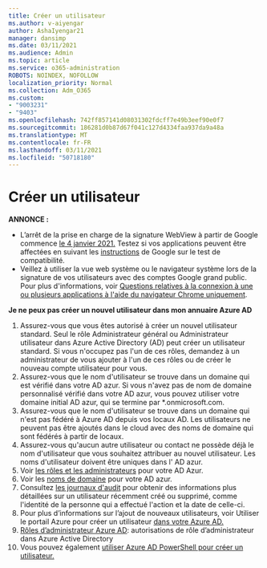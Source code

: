 ```yaml
---
title: Créer un utilisateur
ms.author: v-aiyengar
author: AshaIyengar21
manager: dansimp
ms.date: 03/11/2021
ms.audience: Admin
ms.topic: article
ms.service: o365-administration
ROBOTS: NOINDEX, NOFOLLOW
localization_priority: Normal
ms.collection: Adm_O365
ms.custom:
- "9003231"
- "9403"
ms.openlocfilehash: 742ff857141d08031302fdcff7e49b3eef90e0f7
ms.sourcegitcommit: 186281d0b87d67f041c127d4334faa937da9a48a
ms.translationtype: MT
ms.contentlocale: fr-FR
ms.lasthandoff: 03/11/2021
ms.locfileid: "50718180"
---
```

# <a name="create-user"></a>Créer un utilisateur

**ANNONCE :**

- L’arrêt de la prise en charge de la signature WebView à partir de Google commence [le 4 janvier 2021.](https://docs.microsoft.com/azure/active-directory/external-identities/google-federation#deprecation-of-webview-sign-in-support) Testez si vos applications peuvent être affectées en suivant les [instructions](https://go.microsoft.com/fwlink/?linkid=2157323) de Google sur le test de compatibilité.
- Veillez à utiliser la vue web système ou le navigateur système lors de la signature de vos utilisateurs avec des comptes Google grand public. Pour plus d'informations, voir [Questions relatives à la connexion à une ou plusieurs applications à l'aide du navigateur Chrome uniquement](https://docs.microsoft.com/office365/troubleshoot/miscellaneous/chrome-behavior-affects-applications).

**Je ne peux pas créer un nouvel utilisateur dans mon annuaire Azure AD**

1. Assurez-vous que vous êtes autorisé à créer un nouvel utilisateur standard. Seul le rôle Administrateur général ou Administrateur utilisateur dans Azure Active Directory (AD) peut créer un utilisateur standard. Si vous n'occupez pas l'un de ces rôles, demandez à un administrateur de vous ajouter à l'un de ces rôles ou de créer le nouveau compte utilisateur pour vous.
1. Assurez-vous que le nom d'utilisateur se trouve dans un domaine qui est vérifié dans votre AD azur. Si vous n'avez pas de nom de domaine personnalisé vérifié dans votre AD azur, vous pouvez utiliser votre domaine initial AD azur, qui se termine par *.onmicrosoft.com.
1. Assurez-vous que le nom d'utilisateur se trouve dans un domaine qui n'est pas fédéré à Azure AD depuis vos locaux AD. Les utilisateurs ne peuvent pas être ajoutés dans le cloud avec des noms de domaine qui sont fédérés à partir de locaux.
1. Assurez-vous qu'aucun autre utilisateur ou contact ne possède déjà le nom d'utilisateur que vous souhaitez attribuer au nouvel utilisateur. Les noms d'utilisateur doivent être uniques dans l' AD azur.
1. Voir [les rôles et les administrateurs](https://portal.azure.com/#blade/Microsoft_AAD_IAM/ActiveDirectoryMenuBlade/RolesAndAdministrators) pour votre AD Azur.
1. Voir les [noms de domaine](https://portal.azure.com/#blade/Microsoft_AAD_IAM/ActiveDirectoryMenuBlade/RolesAndAdministrators) pour votre AD azur.
1. Consultez [les journaux d'audit](https://portal.azure.com/#blade/Microsoft_AAD_IAM/ActiveDirectoryMenuBlade/RolesAndAdministrators) pour obtenir des informations plus détaillées sur un utilisateur récemment créé ou supprimé, comme l'identité de la personne qui a effectué l'action et la date de celle-ci.
1. Pour plus d’informations sur l’ajout de nouveaux utilisateurs, voir Utiliser le portail Azure pour créer un utilisateur [dans votre Azure AD.](/azure/active-directory/active-directory-users-create-azure-portal)
1. [Rôles d’administrateur Azure AD](https://docs.microsoft.com/azure/active-directory/active-directory-assign-admin-roles): autorisations de rôle d’administrateur dans Azure Active Directory
1. Vous pouvez également [utiliser Azure AD PowerShell pour créer un utilisateur.](https://docs.microsoft.com/powershell/module/azuread/new-azureaduser?view=azureadps-2.0)
